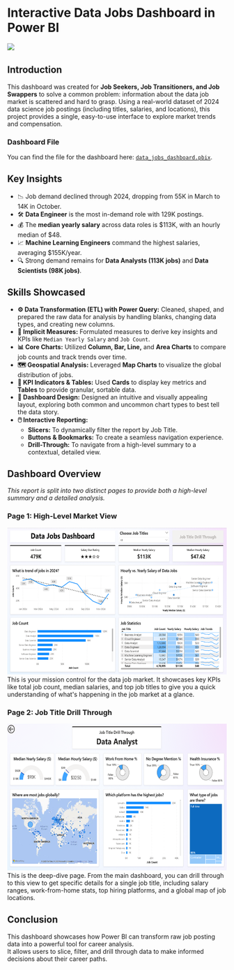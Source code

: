 # Interactive Data Jobs Dashboard in Power BI

<img src="/Dashboard_V1/Screenshots/dashboard_overview.gif">

## Introduction
This dashboard was created for **Job Seekers, Job Transitioners, and Job Swappers** to solve a common problem: information about the data job market is scattered and hard to grasp. Using a real-world dataset of 2024 data science job postings (including titles, salaries, and locations), this project provides a single, easy-to-use interface to explore market trends and compensation.

### Dashboard File
You can find the file for the dashboard here: [`data_jobs_dashboard.pbix`](/Dashboard_V1data_jobs_dashboard.pbix).

## Key Insights
- 📉 Job demand declined through 2024, dropping from 55K in March to 14K in October.  
- 🛠️ **Data Engineer** is the most in-demand role with 129K postings.  
- 💰 The **median yearly salary** across data roles is $113K, with an hourly median of $48.  
- 📈 **Machine Learning Engineers** command the highest salaries, averaging $155K/year.  
- 🔍 Strong demand remains for **Data Analysts (113K jobs)** and **Data Scientists (98K jobs)**.

## Skills Showcased
-   **⚙️ Data Transformation (ETL) with Power Query:** Cleaned, shaped, and prepared the raw data for analysis by handling blanks, changing data types, and creating new columns.
-   **🧮 Implicit Measures:** Formulated measures to derive key insights and KPIs like `Median Yearly Salary` and `Job Count`.
-   **📊 Core Charts:** Utilized **Column, Bar, Line,** and **Area Charts** to compare job counts and track trends over time.
-   **🗺️ Geospatial Analysis:** Leveraged **Map Charts** to visualize the global distribution of jobs.
-   **🔢 KPI Indicators & Tables:** Used **Cards** to display key metrics and **Tables** to provide granular, sortable data.
-   **🎨 Dashboard Design:** Designed an intuitive and visually appealing layout, exploring both common and uncommon chart types to best tell the data story.
-   **🖱️ Interactive Reporting:**
    -   **Slicers:** To dynamically filter the report by Job Title.
    -   **Buttons & Bookmarks:** To create a seamless navigation experience.
    -   **Drill-Through:** To navigate from a high-level summary to a contextual, detailed view.

## Dashboard Overview  
*This report is split into two distinct pages to provide both a high-level summary and a detailed analysis.*  

### Page 1: High-Level Market View  
<img src="/Dashboard_V1/Screenshots/dashboard_1.png" width="598" height="336">  
This is your mission control for the data job market. It showcases key KPIs like total job count, median salaries, and top job titles to give you a quick understanding of what's happening in the job market at a glance.  

### Page 2: Job Title Drill Through  
<img src="/Dashboard_V1/Screenshots/dashboard_2.png" width="598" height="336">  
This is the deep-dive page. From the main dashboard, you can drill through to this view to get specific details for a single job title, including salary ranges, work-from-home stats, top hiring platforms, and a global map of job locations.  
 
## Conclusion
This dashboard showcases how Power BI can transform raw job posting data into a powerful tool for career analysis.  
It allows users to slice, filter, and drill through data to make informed decisions about their career paths.
